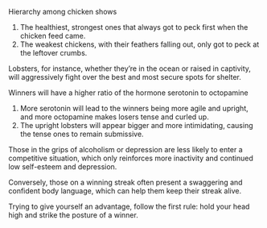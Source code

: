 Hierarchy among chicken shows
1. The healthiest, strongest ones that always got to peck first when the chicken feed came. 
2. The weakest chickens, with their feathers falling out, only got to peck at the leftover crumbs.

Lobsters, for instance, whether they’re in the ocean or raised in captivity, will aggressively fight over the best and most secure spots for shelter.

Winners will have a higher ratio of the hormone serotonin to octopamine
1. More serotonin will lead to the winners being more agile and upright, and more octopamine makes losers tense
and curled up. 
2. The upright lobsters will appear bigger and more intimidating, causing the tense ones to remain submissive.


Those in the grips of alcoholism or depression are less likely to enter a competitive situation, which only reinforces more inactivity and continued low self-esteem and depression.

Conversely, those on a winning streak often present a swaggering and confident body language, which can help them keep their streak alive. 

Trying to give yourself an advantage, follow the first rule: hold your head high and strike the posture of a winner.